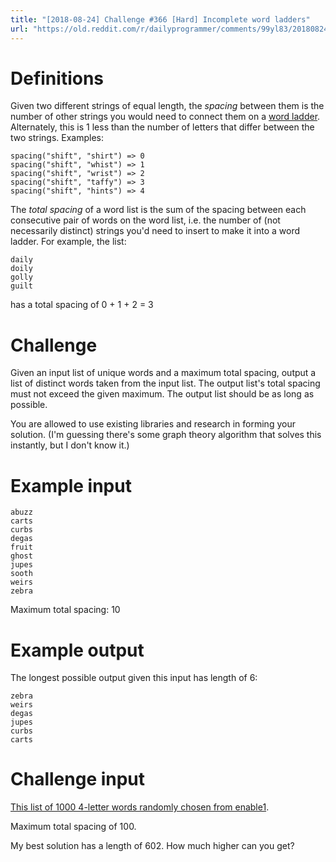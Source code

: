 ```yaml
---
title: "[2018-08-24] Challenge #366 [Hard] Incomplete word ladders"
url: "https://old.reddit.com/r/dailyprogrammer/comments/99yl83/20180824_challenge_366_hard_incomplete_word/"
---
```


# Definitions

Given two different strings of equal length, the *spacing* between them is the number of other strings you would need to connect them on a [word ladder](https://en.wikipedia.org/wiki/Word_ladder). Alternately, this is 1 less than the number of letters that differ between the two strings. Examples:

    spacing("shift", "shirt") => 0
    spacing("shift", "whist") => 1
    spacing("shift", "wrist") => 2
    spacing("shift", "taffy") => 3
    spacing("shift", "hints") => 4

The *total spacing* of a word list is the sum of the spacing between each consecutive pair of words on the word list, i.e. the number of (not necessarily distinct) strings you'd need to insert to make it into a word ladder. For example, the list:

    daily
    doily
    golly
    guilt

has a total spacing of 0 + 1 + 2 = 3

# Challenge

Given an input list of unique words and a maximum total spacing, output a list of distinct words taken from the input list. The output list's total spacing must not exceed the given maximum. The output list should be as long as possible.

You are allowed to use existing libraries and research in forming your solution. (I'm guessing there's some graph theory algorithm that solves this instantly, but I don't know it.)

# Example input

    abuzz
    carts
    curbs
    degas
    fruit
    ghost
    jupes
    sooth
    weirs
    zebra

Maximum total spacing: 10

# Example output

The longest possible output given this input has length of 6:

    zebra
    weirs
    degas
    jupes
    curbs
    carts

# Challenge input

[This list of 1000 4-letter words randomly chosen from enable1](https://gist.githubusercontent.com/cosmologicon/0a4448e8fdb79ee620a68ed131eac58e/raw/a8831d08019f73e7d5a52042e2c4afe6fea70011/363-hard-words.txt).

Maximum total spacing of 100.

My best solution has a length of 602. How much higher can you get?